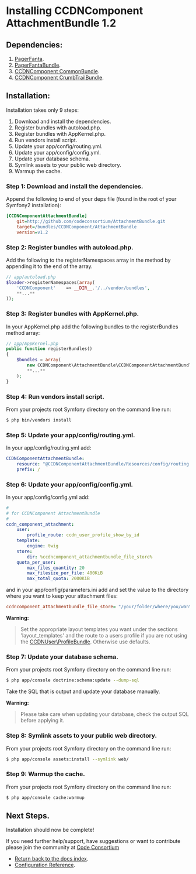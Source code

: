 Installing CCDNComponent AttachmentBundle 1.2
=============================================

## Dependencies:

1. [PagerFanta](https://github.com/whiteoctober/Pagerfanta).
2. [PagerFantaBundle](http://github.com/whiteoctober/WhiteOctoberPagerfantaBundle).
3. [CCDNComponent CommonBundle](https://github.com/codeconsortium/CommonBundle/tree/v1.2).
4. [CCDNComponent CrumbTrailBundle](https://github.com/codeconsortium/CrumbTrailBundle/tree/v1.2).

## Installation:

Installation takes only 9 steps:

1. Download and install the dependencies.
2. Register bundles with autoload.php.
3. Register bundles with AppKernel.php.
4. Run vendors install script.
5. Update your app/config/routing.yml.
6. Update your app/config/config.yml.
7. Update your database schema.
8. Symlink assets to your public web directory.
9. Warmup the cache.

### Step 1: Download and install the dependencies.

Append the following to end of your deps file (found in the root of your Symfony2 installation):

``` ini
[CCDNComponentAttachmentBundle]
    git=http://github.com/codeconsortium/AttachmentBundle.git
    target=/bundles/CCDNComponent/AttachmentBundle
    version=v1.2
```

### Step 2: Register bundles with autoload.php.

Add the following to the registerNamespaces array in the method by appending it to the end of the array.

``` php
// app/autoload.php
$loader->registerNamespaces(array(
    'CCDNComponent'    => __DIR__.'/../vendor/bundles',
	**...**
));
```

### Step 3: Register bundles with AppKernel.php.

In your AppKernel.php add the following bundles to the registerBundles method array:

``` php
// app/AppKernel.php
public function registerBundles()
{
    $bundles = array(
		new CCDNComponent\AttachmentBundle\CCDNComponentAttachmentBundle(),
		**...**
	);
}
```

### Step 4: Run vendors install script.

From your projects root Symfony directory on the command line run:

``` bash
$ php bin/vendors install
```

### Step 5: Update your app/config/routing.yml.

In your app/config/routing.yml add:

``` yml
CCDNComponentAttachmentBundle:
    resource: "@CCDNComponentAttachmentBundle/Resources/config/routing.yml"
    prefix: /

```

### Step 6: Update your app/config/config.yml.

In your app/config/config.yml add:

``` yml
#
# for CCDNComponent AttachmentBundle
#
ccdn_component_attachment:
    user:
        profile_route: ccdn_user_profile_show_by_id
    template:
        engine: twig
    store:
        dir: %ccdncomponent_attachmentbundle_file_store%
    quota_per_user:
        max_files_quantity: 20
        max_filesize_per_file: 400KiB
        max_total_quota: 2000KiB

```

and in your app/config/parameters.ini add and set the value to the directory where you want to keep your attachment files:

``` ini
ccdncomponent_attachmentbundle_file_store= "/your/folder/where/you/want/to/store/attachments"
```
**Warning:**

>Set the appropriate layout templates you want under the sections 'layout_templates' and the
route to a users profile if you are not using the [CCDNUser\ProfileBundle](http://github.com/codeconsortium/CCDNUserProfileBundle). Otherwise use defaults.

### Step 7: Update your database schema.

From your projects root Symfony directory on the command line run:

``` bash
$ php app/console doctrine:schema:update --dump-sql
```

Take the SQL that is output and update your database manually.

**Warning:**

> Please take care when updating your database, check the output SQL before applying it.

### Step 8: Symlink assets to your public web directory.

From your projects root Symfony directory on the command line run:

``` bash
$ php app/console assets:install --symlink web/
```

### Step 9: Warmup the cache.

From your projects root Symfony directory on the command line run:

``` bash
$ php app/console cache:warmup
```

## Next Steps.

Installation should now be complete!

If you need further help/support, have suggestions or want to contribute please join the community at [Code Consortium](http://www.codeconsortium.com)

- [Return back to the docs index](index.md).
- [Configuration Reference](configuration_reference.md).

